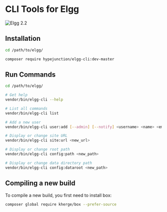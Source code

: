 CLI Tools for Elgg
==================
![Elgg 2.2](https://img.shields.io/badge/Elgg-2.2-orange.svg?style=flat-square)

## Installation

```sh
cd /path/to/elgg/

composer require hypejunction/elgg-cli:dev-master
```

## Run Commands

```sh
cd /path/to/elgg/

# Get help
vendor/bin/elgg-cli --help

# List all commands
vendor/bin/elgg-cli list

# Add a new user
vendor/bin/elgg-cli user:add [--admin] [--notify] <username> <name> <email>

# Display or change site URL
vendor/bin/elgg-cli site:url <new_url>

# Display or change root path
vendor/bin/elgg-cli config:path <new_path>

# Display or change data directory path
vendor/bin/elgg-cli config:dataroot <new_path>

```

## Compiling a new build

To compile a new build, you first need to install box:

```sh
composer global require kherge/box --prefer-source
```

